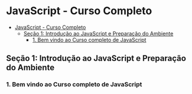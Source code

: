 # JavaScript - Curso Completo

- [JavaScript - Curso Completo](#javascript---curso-completo)
	- [Seção 1: Introdução ao JavaScript e Preparação do Ambiente](#seção-1-introdução-ao-javascript-e-preparação-do-ambiente)
		- [1. Bem vindo ao Curso completo de JavaScript](#1-bem-vindo-ao-curso-completo-de-javascript)


## Seção 1: Introdução ao JavaScript e Preparação do Ambiente

### 1. Bem vindo ao Curso completo de JavaScript